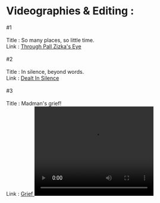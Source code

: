 
<h1>Videographies & Editing :</h1>

#1 <br/><br/>
Title : So many places, so little time. <br/>
Link  : <a href="https://www.facebook.com/61551031722598/videos/1204568377612193/">Through Pall Zizka's Eye</a> <br/>
<br/>
#2<br/><br/>
Title : In silence, beyond words. <br/>
Link  : <a href="https://www.facebook.com/61551031722598/videos/275314468650906"> Dealt In Silence</a><br/><br/>
#3<br/><br/>
Title : Madman's grief! <br/>
Link  : <a href="https://www.facebook.com/61551031722598/videos/1708949742865010"> Grief </a>
  <video width="320" height="240" controls>
  <source src="https://github.com/radiant-fleak//Videography-and-Editing/Edited Video/Madman's grief!.mp4" type="video/mp4">
  <source src="https://github.com/radiant-fleak//Videography-and-Editing/Edited Video/Madman's grief!.ogg" type="video/ogg">
  Video Not Found!
  </video>
